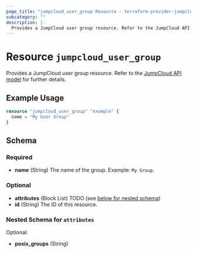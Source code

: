 ```yaml
---
page_title: "jumpcloud_user_group Resource - terraform-provider-jumpcloud"
subcategory: ""
description: |-
  Provides a JumpCloud user group resource. Refer to the JumpCloud API model https://docs.jumpcloud.com/2.0/models/usergroup for further details.
---
```


# Resource `jumpcloud_user_group`

Provides a JumpCloud user group resource. Refer to the [JumpCloud API model](https://docs.jumpcloud.com/2.0/models/usergroup) for further details.

## Example Usage

```terraform
resource "jumpcloud_user_group" "example" {
  name = "My User Group"
}
```

## Schema

### Required

- **name** (String) The name of the group. Example: `My Group`.

### Optional

- **attributes** (Block List) TODO (see [below for nested schema](#nestedblock--attributes))
- **id** (String) The ID of this resource.

<a id="nestedblock--attributes"></a>
### Nested Schema for `attributes`

Optional:

- **posix_groups** (String)


